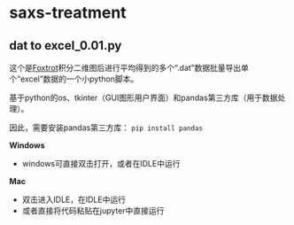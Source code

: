 # saxs-treatment
## dat to excel_0.01.py
这个是[Foxtrot](https://www.synchrotron-soleil.fr/fr/lignes-de-lumiere/swing)积分二维图后进行平均得到的多个“.dat”数据批量导出单个“excel”数据的一个小python脚本。

基于python的os、tkinter（GUI图形用户界面）和pandas第三方库（用于数据处理）。

因此，需要安装pandas第三方库：
`pip install pandas`

**Windows**
- windows可直接双击打开，或者在IDLE中运行

**Mac**
- 双击进入IDLE，在IDLE中运行
- 或者直接将代码粘贴在jupyter中直接运行
